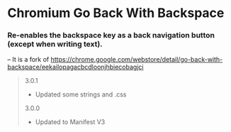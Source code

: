 # Chromium Go Back With Backspace

### Re-enables the backspace key as a back navigation button (except when writing text).

 &ndash; It is a fork of https://chrome.google.com/webstore/detail/go-back-with-backspace/eekailopagacbcdloonjhbiecobagjci

> 3.0.1
> - Updated some strings and .css
> 
> 3.0.0
> - Updated to Manifest V3
